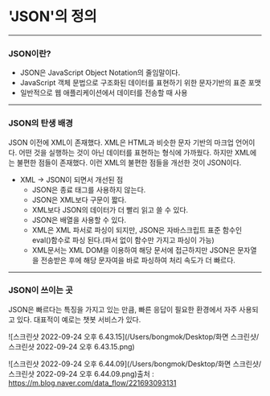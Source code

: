 # 'JSON'의 정의

---

### JSON이란?

* JSON은 JavaScript Object Notation의 줄임말이다.
* JavaScript 객체 문법으로 구조화된 데이터를 표현하기 위한 문자기반의 표준 포맷
* 일반적으로 웹 애플리케이션에서 데이터를 전송할 때 사용

---

### JSON의 탄생 배경

JSON 이전에 XML이 존재했다. XML은  HTML과 비슷한 문자 기반의 마크업 언어이다. 어떤 것을 실행하는 것이 아닌 데이터를 표현하는 형식에 가까웠다. 하지만 XML에는 불편한 점들이 존재했다. 이런 XML의 불편한 점들을 개선한 것이 JSON이다.

* XML -> JSON이 되면서 개선된 점
  * JSON은 종료 태그를 사용하지 않는다.
  * JSON은 XML보다 구문이 짧다.
  * XML보다 JSON의 데이터가 더 빨리 읽고 쓸 수 있다.
  * JSON은 배열을 사용할 수 있다.
  * XML은 XML 파서로 파싱이 되지만, JSON은 자바스크립트 표준 함수인 eval()함수로 파싱 된다.(파서 없이 함수만 가지고 파싱이 가능)
  * XML문서는 XML DOM을 이용하여 해당 문서에 접근하지만 JSON은 문자열을 전송받은 후에 해당 문자여을 바로 파싱하여 처리 속도가 더 빠르다.

---

### JSON이 쓰이는 곳

JSON은 빠르다는 특징을 가지고 있는 만큼, 빠른 응답이 필요한 환경에서 자주 사용되고 있다. 대표적이 예로는 챗봇 서비스가 있다.

![스크린샷 2022-09-24 오후 6.43.15](/Users/bongmok/Desktop/화면 스크린샷/스크린샷 2022-09-24 오후 6.43.15.png)

![스크린샷 2022-09-24 오후 6.44.09](/Users/bongmok/Desktop/화면 스크린샷/스크린샷 2022-09-24 오후 6.44.09.png)출처 : <https://m.blog.naver.com/data_flow/221693093131>
